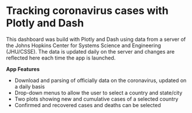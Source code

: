 # Tracking coronavirus cases with Plotly and Dash

This dashboard was build with Plotly and Dash using data from a server of the Johns Hopkins Center for Systems Science and Engineering (JHU/CSSE). The data is updated daily on the server and changes are reflected here each time the app is launched. 

**App Features**

- Download and parsing of officially data on the coronavirus, updated on a daily basis
- Drop-down menus to allow the user to select a country and state/city
- Two plots showing new and cumulative cases of a selected country
- Confirmed and recovered cases and deaths can be selected
  